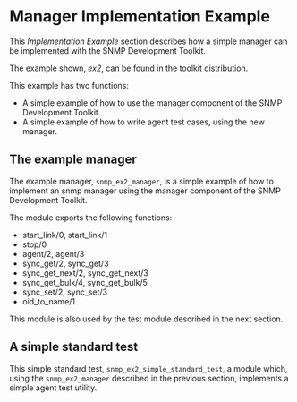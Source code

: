 # Manager Implementation Example

This *Implementation Example* section describes how a simple manager can be implemented with the SNMP Development Toolkit.

The example shown, *ex2*, can be found in the toolkit distribution.

This example has two functions:

* A simple example of how to use the manager component of the SNMP Development Toolkit.
* A simple example of how to write agent test cases, using the new manager.

## The example manager

The example manager, `snmp_ex2_manager`, is a simple example of how to implement an snmp manager using the manager component of the SNMP Development Toolkit.

The module exports the following functions:

* start_link/0, start_link/1
* stop/0
* agent/2, agent/3
* sync_get/2, sync_get/3
* sync_get_next/2, sync_get_next/3
* sync_get_bulk/4, sync_get_bulk/5
* sync_set/2, sync_set/3
* oid_to_name/1

This module is also used by the test module described in the next section.

## A simple standard test

This simple standard test, `snmp_ex2_simple_standard_test`, a module which, using the `snmp_ex2_manager` described in the previous section, implements a simple agent test utility.
